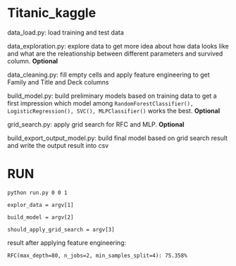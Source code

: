 # Titanic_kaggle

data_load.py: load training and test data

data_exploration.py: explore data to get more idea about how data looks like and what are the releationship between different parameters and survived column. **Optional**

data_cleaning.py: fill empty cells and apply feature engineering to get Family and Title and Deck columns

build_model.py: build preliminary models based on training data to get a first impression  which model among `RandomForestClassifier(), LogisticRegression(),
SVC(), MLPClassifier()` works the best. **Optional**

grid_search.py: apply grid search for RFC and MLP. **Optional**

build_export_output_model.py: build final model based on grid search result and write the output result into csv

# RUN

`python run.py 0 0 1`


`explor_data = argv[1]`

`build_model = argv[2]`

`should_apply_grid_search = argv[3]`


result after applying feature engineering: 

`RFC(max_depth=80, n_jobs=2, min_samples_split=4): 75.358%
`
